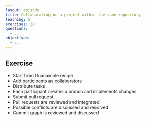 ```yaml
---
layout: episode
title: Collaborating on a project within the same repository
teaching: 5
exercises: 20
questions:
  - ...
objectives:
  - ...
---
```


## Exercise

- Start from Guacamole recipe
- Add participants as collaborators
- Distribute tasks
- Each participant creates a branch and implements changes
- Submit pull request
- Pull requests are reviewed and integrated
- Possible conflicts are discussed and resolved
- Commit graph is reviewed and discussed

